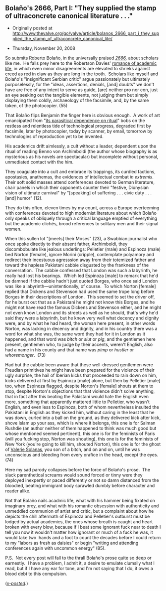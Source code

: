 ## Bolaño's 2666, Part I: "They supplied the stamp of ultraconcrete canonical literature . . ."

 * Originally posted at http://www.thevalve.org/go/valve/article/bolanos_2666_part_i_they_supplied_the_stamp_of_ultraconcrete_canonical_lite/

* Thursday, November 20, 2008 

So submits Roberto Bolaño, in the universally praised _[2666](http://www.amazon.com/exec/obidos/ASIN/0374100144/diesekoschmar-20),_ about scholars like me.  He falls prey here to the Robertson Davies' [romance of academic life](http://www.amazon.com/exec/obidos/ASIN/0140147551/diesekoschmar-20), in which even minor disagreements are elevated to shrieks against creed as red in claw as they are long in the tooth.  Scholars like myself and Bolaño's "insignificant Serbian critic" argue passionately but ultimately purposelessly, for the "ideas, assertions, denials, [and] doubts" we don't have are 
free of any intent to serve as guide, [are] neither pro nor con, just an eye seeking out the tangible elements, not judging them but simply displaying them coldly, archaeology of the facsimile, and, by the same token, of the photocopier. (55)

That Bolaño flips Benjamin the finger here is obvious enough.  A work of art emancipated from "[its parasitical dependence on ritual](http://www.marxists.org/reference/subject/philosophy/works/ge/benjamin.htm)" bobs on the restless and relentless tide of technological progress, degraded first by facsimile, later by photocopier, today by scanner, by email, tomorrow by technologies of reproduction yet to be invented.  

His academics drift aimlessly, a cult without a leader, dependent upon the ritual of reading Benno von Archimboldi (the author whose biography is as mysterious as his novels are spectacular) but incomplete without personal, unmediated contact with the him.

They coagulate into a cult and embrace its trappings, its curdled factions, apostasies, anathemas, the evidences of intellectual combat _in extremis_.   Their soft solid masses attend conferences devoted to German literature, chair panels in which their opponents counter their "festive, Dionysian vision of ultimate carnival" by "[speaking] of suffering . . . civic duty . . . [and] humor" (12).  

They do this often, eleven times by my count, across a Europe overteeming with conferences devoted to high modernist literature about which Bolaño only speaks of obliquely through a critical language emptied of everything but the academic clichés, brood references to solitary men and their signal women.  

When this sullen lot "[meets] their Moses" (23), a Swabbian journalist who once spoke directly to their absent father, Archimboldi, they discombobulate like jealous underlings: Pelletier (male) and Espinoza (male) bed Norton (female), ignore Morini (cripple), contemplate polyamory and redirect their incestuous agresssion away from their totemized father and toward the hapless Pakistani cabbie disgusted by the frankness of the conversation.  The cabbie confessed
that London was such a labyrinth, he really had lost his bearings.  
Which led Espinoza [male] to remark that he'd be damned if the cabbie hadn't just quoted Borges, who once said London was like a labyrinth—unintentionally, of course.  To which Norton [female] replied that Dickens and Stevenson had used the same trope long before Borges in their descriptions of London.  This seemed to set the driver off, for he burst out that as a Pakistani he might not know this Borges, and he might not have read the famous Dickens and Stevenson either, and he might not even know London and its streets as well as he should, that's why he'd said they were a labyrinth, but he knew very well what decency and dignity were, and by what he had heard, the woman here present, in other words Norton, was lacking in decency and dignity, and in his country there was a word for what she was, the same word they had for it in London as it happened, and that word was _bitch_ or _slut_ or _pig_, and the gentlemen here present, gentlemen who, to judge by their accents, weren't English, also had a name in his county and that name was _pimp_ or _hustler_ or _whoremonger_.  (73)

Had but the cabbie been aware that these well-dressed gentlemen were Freudian primitives he might have been prepared for the violence of their ugly surprise,
the hail of Iberian kicks that proceeded to rain down on him, kicks delivered at first by Espinoza [male] alone, but then by Pelletier [male] too, when Espinoza flagged, despite Norton's [female] shouts at them to stop, despite Norton's objections that that violence didn't solve anything, that in fact after this beating the Pakistani would hate the English even more, something that apparently mattered little to Pelletier, who wasn't English, and even less to Espinoza, both of whom nevertheless insulted the Pakistani in English as they kicked him, without caring in the least that he was down, curled into a ball on the ground, as they delivered kick after kick, shove Islam up your ass, which is where it belongs, this one is for Salman Rushdie (an author neither of them happened to think was much good but whose mentioned seemed pertinent), this one is for the feminists of Paris (will you fucking stop, Norton was shouting), this one is for the feminists of New York (you're going to kill him, shouted Norton), this one is for the ghost of [Valerie Solanas](http://en.wikipedia.org/wiki/Valerie_Solanas), you son of a bitch, and on and on, until he was unconscious and bleeding from every orafice in the head, except the eyes. (74)

Here my sad parody collapses before the force of Bolaño's prose.  The slack parenthetical screams would sound forced or tinny were they deployed inexpertly or paced differently or not so damn distanced from the bloodied, beating immigrant body sprawled dumbly before character and reader alike.  

Not that Bolaño nails acadmic life, what with his hammer being fixated on imaginary prey, and what with his romantic obsession with authenticity and unmeddled communion of artist and critic, but a complaint about how he depicts the chill aftermath of Espinoza and Pelletier's outburst must be lodged by actual academics, the ones whose breath is caught and heart broken with every blow, because if I beat some ignorant fuck near to death I tell you now it wouldn't matter how ignorant or much of a fuck he was, it would take two  hands and a foot to count the decades before I could return to my "labors as fresh as daisies" or begin "writing and attending conferences again with uncommon energy" (85).   

P.S.  Not every post will fall to the thrall Bolaño's prose quite so deep or earnestly.  I have a problem, I admit it, a desire to emulate clumsily what I read, but if I have any ear for tone, and I'm not saying that I do, it owes a blood debt to this compulsion.

(_[x-posted](http://acephalous.typepad.com/acephalous/2008/11/they-supplied-the-stamp-of-ultraconcrete-canonical-literature-a-nonspectulative-literature-free-of-ideas-assertions-den.html)_.)

